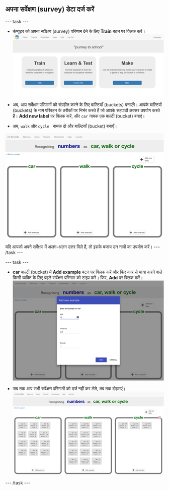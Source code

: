 ## अपना सर्वेक्षण (survey) डेटा दर्ज करें

--- task ---
+ कंप्यूटर को अपना सर्वेक्षण (survey) परिणाम देने के लिए **Train** बटन पर क्लिक करें। ![ट्रेन (Train) का बटन](images/train.png)

+ अब, आप सर्वेक्षण परिणामों को संग्रहीत करने के लिए बाल्टियाँ (buckets) बनाएंगे। आपके बाल्टियों (buckets) के नाम परिवहन के तरीकों पर निर्भर करते हैं जो आपके सहपाठी अक्सर उपयोग करते हैं। **Add new label** पर क्लिक करें, और `car` नामक एक बाल्टी (bucket) बनाएं।

+ अब, `walk` और `cycle ` नामक दो और बाल्टियाँ (bucket) बनाएँ।

![Car, walk और cycle के लिए तीन खाली बाल्टी (buckets)](images/add-label.png)

यदि आपको अपने सर्वेक्षण में अलग-अलग उत्तर मिले हैं, तो इसके बजाय उन नामों का उपयोग करें। --- /task ---

--- task ---
+ **car** बाल्टी (bucket) में **Add example** बटन पर क्लिक करें और फिर कार से यात्रा करने वाले किसी व्यक्ति के लिए पहले सर्वेक्षण परिणाम को टाइप करें। फिर, **Add** पर क्लिक करें। ![उदाहरण पॉप अप बॉक्स को जोड़ें जो शामिल करते हैं age: 5, distance: 2.8, friends: 1 मानों को](images/add-example.png)

+ जब तक आप सभी सर्वेक्षण परिणामों को दर्ज नहीं कर लेते, तब तक दोहराएं। ![3 बाल्टीयाँ (buckets) अब डेटा से भरे हुए हैं](images/all-results.png)

--- /task ---
